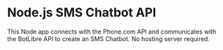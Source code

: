 Node.js SMS Chatbot API
=======================

This Node app connects with the Phone.com API and communicates with the BotLibre API to create an SMS Chatbot.  No hosting server required.

